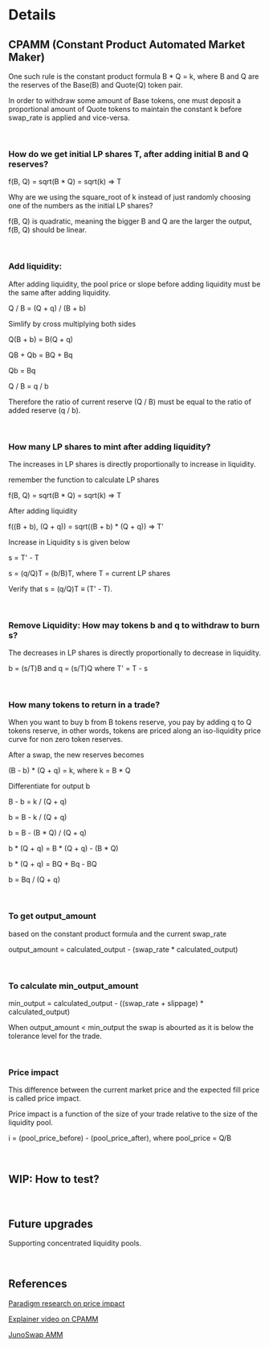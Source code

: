 # Details

## CPAMM (Constant Product Automated Market Maker)

One such rule is the constant product formula B * Q = k, where B and Q are the reserves of the Base(B) and Quote(Q) token pair.

In order to withdraw some amount of Base tokens, one must deposit a proportional amount of Quote tokens to maintain the constant k before swap_rate is applied and vice-versa.

&nbsp;

### How do we get initial LP shares T, after adding initial B and Q reserves?

f(B, Q) = sqrt(B * Q) = sqrt(k) => T

Why are we using the square_root of k 
instead of just randomly choosing one of the numbers as the initial LP shares?

f(B, Q) is quadratic, meaning the bigger B and Q are the larger the output, f(B, Q) should be linear.

&nbsp;

### Add liquidity: 

After adding liquidity, the pool price or slope before adding liquidity must be the same after adding liquidity.

Q / B = (Q + q) / (B + b)

Simlify by cross multiplying both sides

Q(B + b) = B(Q + q)

QB + Qb = BQ + Bq

Qb = Bq

Q / B = q / b

Therefore the ratio of current reserve (Q / B) must be equal to the ratio of added reserve (q / b).

&nbsp;

### How many LP shares to mint after adding liquidity?

The increases in LP shares is directly proportionally to increase in liquidity.

remember the function to calculate LP shares

f(B, Q) = sqrt(B * Q) = sqrt(k) => T

After adding liquidity

f((B + b), (Q + q)) = sqrt((B + b) * (Q + q)) => T'

Increase in Liquidity s is given below

s = T' - T

s = (q/Q)T = (b/B)T, where T = current LP shares

Verify that s = (q/Q)T ≡ (T' - T).

&nbsp;

### Remove Liquidity: How may tokens b and q to withdraw to burn s?

The decreases in LP shares is directly proportionally to decrease in liquidity.

b = (s/T)B and q = (s/T)Q where T' = T - s

&nbsp;

### How many tokens to return in a trade?

When you want to buy b from B tokens reserve, you pay by adding q to Q tokens reserve,
in other words, tokens are priced along an iso-liquidity price curve for non zero token reserves.

After a swap, the new reserves becomes

(B - b) * (Q + q) = k, where k = B * Q

Differentiate for output b

B - b = k / (Q + q)

b = B - k / (Q + q)

b = B - (B * Q) / (Q + q)

b * (Q + q) = B * (Q + q) - (B * Q)

b * (Q + q) = BQ + Bq - BQ

b = Bq / (Q + q)

&nbsp;

### To get output_amount 

based on the constant product formula and the current swap_rate

output_amount = calculated_output - (swap_rate * calculated_output)

&nbsp;

### To calculate min_output_amount

min_output = calculated_output - ((swap_rate + slippage) * calculated_output)

When output_amount < min_output the swap is abourted as it is below the tolerance level for the trade.

&nbsp;

### Price impact

This difference between the current market price and the expected fill price is called price impact.

Price impact is a function of
the size of your trade relative to the size of the liquidity pool.

i = (pool_price_before) - (pool_price_after), where pool_price = Q/B

&nbsp;

## WIP: How to test?

&nbsp;

## Future upgrades

Supporting concentrated liquidity pools. 

&nbsp;

## References

[Paradigm research on price impact](https://research.paradigm.xyz/amm-price-impact#:~:text=One%20such%20rule%20is%20the,the%20constant%20k%20before%20fees)

[Explainer video on CPAMM](https://www.youtube.com/watch?v=QNPyFs8Wybk)

[JunoSwap AMM](https://junoswap.com/)